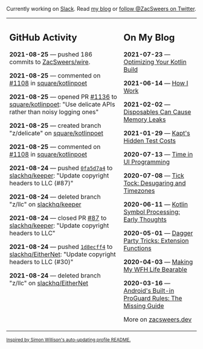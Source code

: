 Currently working on [Slack](https://slack.com/). Read [my blog](https://zacsweers.dev/) or [follow @ZacSweers on Twitter](https://twitter.com/ZacSweers).

<table><tr><td valign="top" width="60%">

## GitHub Activity
<!-- githubActivity starts -->
**2021-08-25** — pushed 186 commits to [ZacSweers/wire](https://api.github.com/repos/ZacSweers/wire).

**2021-08-25** — commented on [#1108](https://github.com/square/kotlinpoet/issues/1108#issuecomment-905981484) in [square/kotlinpoet](https://api.github.com/repos/square/kotlinpoet)

**2021-08-25** — opened PR [#1136](https://api.github.com/repos/square/kotlinpoet/pulls/1136) to [square/kotlinpoet](https://api.github.com/repos/square/kotlinpoet): "Use delicate APIs rather than noisy logging ones"

**2021-08-25** — created branch "z/delicate" on [square/kotlinpoet](https://api.github.com/repos/square/kotlinpoet)

**2021-08-25** — commented on [#1108](https://github.com/square/kotlinpoet/issues/1108#issuecomment-905678860) in [square/kotlinpoet](https://api.github.com/repos/square/kotlinpoet)

**2021-08-24** — pushed [`0fa5d7a4`](https://github.com/slackhq/keeper/commit/0fa5d7a45db950dad363a6d8a4329250adc2d9c4) to [slackhq/keeper](https://api.github.com/repos/slackhq/keeper): "Update copyright headers to LLC (#87)"

**2021-08-24** — deleted branch "z/llc" on [slackhq/keeper](https://api.github.com/repos/slackhq/keeper)

**2021-08-24** — closed PR [#87](https://api.github.com/repos/slackhq/keeper/pulls/87) to [slackhq/keeper](https://api.github.com/repos/slackhq/keeper): "Update copyright headers to LLC"

**2021-08-24** — pushed [`1d8ecff4`](https://github.com/slackhq/EitherNet/commit/1d8ecff434da07e54474a86396ac5cbc64713b50) to [slackhq/EitherNet](https://api.github.com/repos/slackhq/EitherNet): "Update copyright headers to LLC (#30)"

**2021-08-24** — deleted branch "z/llc" on [slackhq/EitherNet](https://api.github.com/repos/slackhq/EitherNet)
<!-- githubActivity ends -->
</td><td valign="top" width="40%">

## On My Blog
<!-- blog starts -->
**2021-07-23** — [Optimizing Your Kotlin Build](https://www.zacsweers.dev/optimizing-your-kotlin-build/)

**2021-06-14** — [How I Work](https://www.zacsweers.dev/how-i-work/)

**2021-02-02** — [Disposables Can Cause Memory Leaks](https://www.zacsweers.dev/disposables-can-cause-memory-leaks/)

**2021-01-29** — [Kapt's Hidden Test Costs](https://www.zacsweers.dev/kapts-hidden-test-costs/)

**2020-07-13** — [Time in UI Programming](https://www.zacsweers.dev/time-in-ui/)

**2020-07-08** — [Tick Tock: Desugaring and Timezones](https://www.zacsweers.dev/ticktock-desugaring-timezones/)

**2020-06-11** — [Kotlin Symbol Processing: Early Thoughts](https://www.zacsweers.dev/kotlin-symbol-processor-early-thoughts/)

**2020-05-01** — [Dagger Party Tricks: Extension Functions](https://www.zacsweers.dev/dagger-party-tricks-extension-functions/)

**2020-04-03** — [Making My WFH Life Bearable](https://www.zacsweers.dev/making-wfh-life-bearable/)

**2020-03-16** — [Android's Built-in ProGuard Rules: The Missing Guide](https://www.zacsweers.dev/android-proguard-rules/)
<!-- blog ends -->
More on [zacsweers.dev](https://zacsweers.dev/)
</td></tr></table>

<sub><a href="https://simonwillison.net/2020/Jul/10/self-updating-profile-readme/">Inspired by Simon Willison's auto-updating profile README.</a></sub>